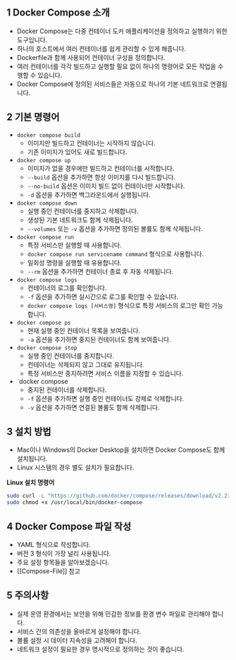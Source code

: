 ## 1 Docker Compose 소개

- Docker Compose는 다중 컨테이너 도커 애플리케이션을 정의하고 실행하기 위한 도구입니다.
- 하나의 호스트에서 여러 컨테이너를 쉽게 관리할 수 있게 해줍니다.
- Dockerfile과 함께 사용되어 컨테이너 구성을 정의합니다.
- 여러 컨테이너를 각각 빌드하고 실행할 필요 없이 하나의 명령어로 모든 작업을 수행할 수 있습니다.
- Docker Compose에 정의된 서비스들은 자동으로 하나의 기본 네트워크로 연결됩니다.

## 2 기본 명령어

- `docker compose build`
  - 이미지만 빌드하고 컨테이너는 시작하지 않습니다.
  - 기존 이미지가 있어도 새로 빌드합니다.
- `docker compose up`
  - 이미지가 없을 경우에만 빌드하고 컨테이너를 시작합니다.
  - `--build` 옵션을 추가하면 항상 이미지를 다시 빌드합니다.
  - `--no-build` 옵션은 이미지 빌드 없이 컨테이너만 시작합니다.
  - `-d` 옵션을 추가하면 백그라운드에서 실행됩니다.
- `docker compose down`
  - 실행 중인 컨테이너를 중지하고 삭제합니다.
  - 생성된 기본 네트워크도 함께 삭제됩니다.
  - `--volumes` 또는 `-v` 옵션을 추가하면 정의된 볼륨도 함께 삭제됩니다.
- `docker compose run`
  - 특정 서비스만 실행할 때 사용합니다.
  - `docker compose run servicename command` 형식으로 사용합니다.
  - 일회성 명령을 실행할 때 유용합니다.
  - `--rm` 옵션을 추가하면 컨테이너 종료 후 자동 삭제됩니다.
- `docker compose logs`
  - 컨테이너의 로그를 확인합니다.
  - `-f` 옵션을 추가하면 실시간으로 로그를 확인할 수 있습니다.
  - `docker compose logs [서비스명]` 형식으로 특정 서비스의 로그만 확인 가능합니다.
- `docker compose ps`
  - 현재 실행 중인 컨테이너 목록을 보여줍니다.
  - `-a` 옵션을 추가하면 중지된 컨테이너도 함께 보여줍니다.
- `docker compose stop`
  - 실행 중인 컨테이너를 중지합니다.
  - 컨테이너는 삭제되지 않고 그대로 유지됩니다.
  - 특정 서비스만 중지하려면 서비스 이름을 지정할 수 있습니다.
- `docker compose
  - 중지된 컨테이너를 삭제합니다.
  - `-f` 옵션을 추가하면 실행 중인 컨테이너도 강제로 삭제합니다.
  - `-v` 옵션을 추가하면 연결된 볼륨도 함께 삭제합니다.

## 3 설치 방법

- Mac이나 Windows의 Docker Desktop을 설치하면 Docker Compose도 함께 설치됩니다.
- Linux 시스템의 경우 별도 설치가 필요합니다.

**Linux 설치 명령어**

```bash
sudo curl -L "https://github.com/docker/compose/releases/download/v2.23.3/docker-compose-$(uname -s)-$(uname -m)" -o /usr/local/bin/docker-compose
sudo chmod +x /usr/local/bin/docker-compose
```

## 4 Docker Compose 파일 작성

- YAML 형식으로 작성합니다.
- 버전 3 형식이 가장 널리 사용됩니다.
- 주요 설정 항목들을 알아보겠습니다.
- [[Compose-File]] 참고

## 5 주의사항

- 실제 운영 환경에서는 보안을 위해 민감한 정보를 환경 변수 파일로 관리해야 합니다.
- 서비스 간의 의존성을 올바르게 설정해야 합니다.
- 볼륨 설정 시 데이터 지속성을 고려해야 합니다.
- 네트워크 설정이 필요한 경우 명시적으로 정의하는 것이 좋습니다.